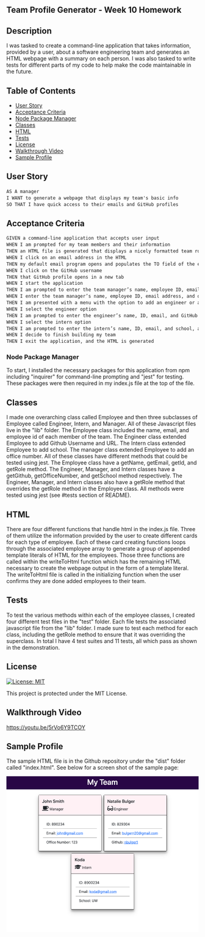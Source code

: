## Team Profile Generator - Week 10 Homework

## Description

I was tasked to create a command-line application that takes information, provided by a user, about a software engineering team and generates an HTML webpage with a summary on each person. I was also tasked to write tests for different parts of my code to help make the code maintainable in the future.

## Table of Contents

- [User Story](#user-story)
- [Acceptance Criteria](#acceptance-criteria)
- [Node Package Manager](#node-package-manager)
- [Classes](#classes)
- [HTML](#html)
- [Tests](#tests)
- [License](#license)
- [Walkthrough Video](#walkthrough-video)
- [Sample Profile](#sample-profile)

## User Story

```md
AS A manager
I WANT to generate a webpage that displays my team's basic info
SO THAT I have quick access to their emails and GitHub profiles
```

## Acceptance Criteria

```md
GIVEN a command-line application that accepts user input
WHEN I am prompted for my team members and their information
THEN an HTML file is generated that displays a nicely formatted team roster based on user input
WHEN I click on an email address in the HTML
THEN my default email program opens and populates the TO field of the email with the address
WHEN I click on the GitHub username
THEN that GitHub profile opens in a new tab
WHEN I start the application
THEN I am prompted to enter the team manager’s name, employee ID, email address, and office number
WHEN I enter the team manager’s name, employee ID, email address, and office number
THEN I am presented with a menu with the option to add an engineer or an intern or to finish building my team
WHEN I select the engineer option
THEN I am prompted to enter the engineer’s name, ID, email, and GitHub username, and I am taken back to the menu
WHEN I select the intern option
THEN I am prompted to enter the intern’s name, ID, email, and school, and I am taken back to the menu
WHEN I decide to finish building my team
THEN I exit the application, and the HTML is generated
```

### Node Package Manager

To start, I installed the necessary packages for this application from npm including "inquirer" for command-line prompting and "jest" for testing. These packages were then required in my index.js file at the top of the file.

## Classes

I made one overarching class called Employee and then three subclasses of Employee called Engineer, Intern, and Manager. All of these Javascript files live in the "lib" folder. The Employee class included the name, email, and employee id of each member of the team. The Engineer class extended Employee to add Github Username and URL. The Intern class extended Employee to add school. The manager class extended Employee to add an office number. All of these classes have different methods that could be tested using jest. The Employee class have a getName, getEmail, getId, and getRole method. The Engineer, Manager, and Intern classes have a getGithub, getOfficeNumber, and getSchool method respectively. The Engineer, Manager, and Intern classes also have a getRole method that overrides the getRole method in the Employee class. All methods were tested using jest (see #tests section of README).

## HTML

There are four different functions that handle html in the index.js file. Three of them utilize the information provided by the user to create different cards for each type of employee. Each of these card creating functions loops through the associated employee array to generate a group of appended template literals of HTML for the employees. Those three functions are called within the writeToHtml function which has the remaining HTML necessary to create the webpage output in the form of a template literal. The writeToHtml file is called in the initializing function when the user confirms they are done added employees to their team.

## Tests

To test the various methods within each of the employee classes, I created four different test files in the "test" folder. Each file tests the associated javascript file from the "lib" folder. I made sure to test each method for each class, including the getRole method to ensure that it was overriding the superclass. In total I have 4 test suites and 11 tests, all which pass as shown in the demonstration.

## License

[![License: MIT](https://img.shields.io/badge/License-MIT-yellow.svg)](https://opensource.org/licenses/MIT)

This project is protected under the MIT License.

## Walkthrough Video

https://youtu.be/5rVo6Y9TCOY

## Sample Profile

The sample HTML file is in the Github repository under the "dist" folder called "index.html". See below for a screen shot of the sample page:

![Screenshot of the HTML generate webpage with the "My Team" header and three different employee cards for a manager, engineer, and intern with their summarized information](./dist/assets/images/team-profile.png)
